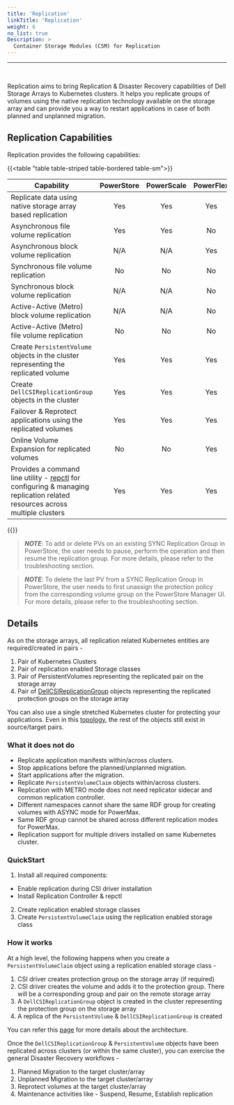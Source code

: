 ```yaml
---
title: 'Replication'
linkTitle: 'Replication'
weight: 6
no_list: true
Description: >
  Container Storage Modules (CSM) for Replication
---
```


<hr>
<br>

Replication aims to bring Replication & Disaster Recovery capabilities of Dell
Storage Arrays to Kubernetes clusters. It helps you replicate groups of volumes
using the native replication technology available on the storage array and can
provide you a way to restart applications in case of both planned and unplanned
migration.

## Replication Capabilities

Replication provides the following capabilities:

{{<table "table table-striped table-bordered table-sm">}}

| Capability                                                                                                                                                        | PowerStore | PowerScale | PowerFlex | PowerMax | Unity |
| ----------------------------------------------------------------------------------------------------------------------------------------------------------------- | :--------: | :--------: | :-------: | :------: | :---: |
| <div style="text-align: left">Replicate data using native storage array based replication                                                                         |    Yes     |    Yes     |    Yes    |   Yes    |  No   |
| <div style="text-align: left">Asynchronous file volume replication                                                                                                |    Yes     |    Yes     |    No     |    No    |  No   |
| <div style="text-align: left">Asynchronous block volume replication                                                                                               |    N/A     |    N/A     |    Yes    |   Yes    |  No   |
| <div style="text-align: left">Synchronous file volume replication                                                                                                 |     No     |     No     |    No     |    No    |  No   |
| <div style="text-align: left">Synchronous block volume replication                                                                                                |    N/A     |    N/A     |    No     |   Yes    |  No   |
| <div style="text-align: left">Active-Active (Metro) block volume replication                                                                                      |    N/A     |    N/A     |    No     |   Yes    |  No   |
| <div style="text-align: left">Active-Active (Metro) file volume replication                                                                                       |     No     |     No     |    No     |    No    |  No   |
| <div style="text-align: left">Create `PersistentVolume` objects in the cluster representing the replicated volume                                                 |    Yes     |    Yes     |    Yes    |   Yes    |  No   |
| <div style="text-align: left">Create `DellCSIReplicationGroup` objects in the cluster                                                                             |    Yes     |    Yes     |    Yes    |   Yes    |  No   |
| <div style="text-align: left">Failover & Reprotect applications using the replicated volumes                                                                      |    Yes     |    Yes     |    Yes    |   Yes    |  No   |
| <div style="text-align: left">Online Volume Expansion for replicated volumes                                                                                      |     No     |     No     |    Yes    |   Yes    |  No   |
| <div style="text-align: left">Provides a command line utility - [repctl](tools) for configuring & managing replication related resources across multiple clusters |    Yes     |    Yes     |    Yes    |   Yes    |  No   |

{{</table>}}

> _**NOTE**_: To add or delete PVs on an existing SYNC Replication Group in
> PowerStore, the user needs to pause, perform the operation and then resume the
> replication group. For more details, please refer to the troubleshooting
> section.

> _**NOTE**_: To delete the last PV from a SYNC Replication Group in PowerStore,
> the user needs to first unassign the protection policy from the corresponding
> volume group on the PowerStore Manager UI. For more details, please refer to
> the troubleshooting section.

## Details

As on the storage arrays, all replication related Kubernetes entities are
required/created in pairs -

1. Pair of Kubernetes Clusters
2. Pair of replication enabled Storage classes
3. Pair of PersistentVolumes representing the replicated pair on the storage
   array
4. Pair of [DellCSIReplicationGroup](architecture/#dellcsireplicationgroup)
   objects representing the replicated protection groups on the storage array

You can also use a single stretched Kubernetes cluster for protecting your
applications. Even in this [topology](cluster-topologies), the rest of the
objects still exist in source/target pairs.

### What it does not do

- Replicate application manifests within/across clusters.
- Stop applications before the planned/unplanned migration.
- Start applications after the migration.
- Replicate `PersistentVolumeClaim` objects within/across clusters.
- Replication with METRO mode does not need replicator sidecar and common
  replication controller.
- Different namespaces cannot share the same RDF group for creating volumes with
  ASYNC mode for PowerMax.
- Same RDF group cannot be shared across different replication modes for
  PowerMax.
- Replication support for multiple drivers installed on same Kubernetes cluster.

### QuickStart

1. Install all required components:

- Enable replication during CSI driver installation
- Install Replication Controller & repctl

2. Create replication enabled storage classes
3. Create `PersistentVolumeClaim` using the replication enabled storage class

### How it works

At a high level, the following happens when you create a `PersistentVolumeClaim`
object using a replication enabled storage class -

1. CSI driver creates protection group on the storage array (if required)
2. CSI driver creates the volume and adds it to the protection group. There will
   be a corresponding group and pair on the remote storage array
3. A `DellCSIReplicationGroup` object is created in the cluster representing the
   protection group on the storage array
4. A replica of the `PersistentVolume` & `DellCSIReplicationGroup` is created

You can refer this [page](architecture) for more details about the architecture.

Once the `DellCSIReplicationGroup` & `PersistentVolume` objects have been
replicated across clusters (or within the same cluster), you can exercise the
general Disaster Recovery workflows -

1. Planned Migration to the target cluster/array
2. Unplanned Migration to the target cluster/array
3. Reprotect volumes at the target cluster/array
4. Maintenance activities like - Suspend, Resume, Establish replication
